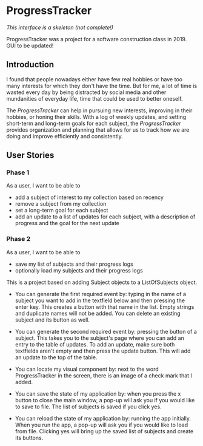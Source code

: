 # ProgressTracker 
*This interface is a skeleton (not complete!)*

ProgressTracker was a project for a software construction class in 2019. GUI to be updated!



## Introduction

I found that people nowadays either have few real hobbies or have too many interests for which they don't have the 
time. But for me, a lot of time is wasted every day by being distracted by social media and other mundanities of 
everyday life, time that could be used to better oneself.

The *ProgressTracker* can help in pursuing new interests, improving in their hobbies, or honing their skills. With a
log of weekly updates, and setting short-term and long-term goals for each subject, the *ProgressTracker* provides
organization and planning that allows for us to track how we are doing and improve efficiently and consistently.


## User Stories

### Phase 1

As a user, I want to be able to
- add a subject of interest to my collection based on recency
- remove a subject from my collection
-  set a long-term goal for each subject
- add an update to a list of updates for each subject, with a description of progress and the goal for the next 
update


### Phase 2

As a user, I want to be able to
- save my list of subjects and their progress logs 
- optionally load my subjects and their progress logs

This is a project based on adding Subject objects to a ListOfSubjects object.
- You can generate the first required event by: typing in the name of a subject you want to 
add in the textfield below and then pressing the enter key. This creates a button with that name in the list.
 Empty strings and duplicate names will not be added. 
 You can delete an existing subject and its button as well.
 
- You can generate the second required event by: pressing the button of a subject.
This takes you to the subject's page where you can add an entry to the table of updates.
To add an update, make sure both textfields aren't empty and then press 
the update button. This will add an update to the top of the table.

- You can locate my visual component by: next to the word ProgressTracker in the screen,
there is an image of a check mark that I added.

- You can save the state of my application by: when you press the x button to close the main window,
a pop-up will ask you if you would like to save to file. The list of subjects is saved
if you click yes.

- You can reload the state of my application by: running the app initially. When you run the app,
a pop-up will ask you if you would like to load from file. Clicking yes will bring up the 
saved list of subjects and create its buttons.
